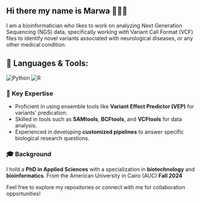 ## Hi there my name is Marwa 👋🧬🔬

I am a bioinformatician who likes to work on analyzing Next Generation Sequencing (NGS) data, specifically working with Variant Call Format (VCF) files to identify novel variants associated with neurological diseases, or any other medical condition. 

## 🚀 Languages & Tools:
![Python](https://img.shields.io/badge/Python-3776AB?style=for-the-badge&logo=python&logoColor=white)
![R](https://img.shields.io/badge/R-276DC3?style=for-the-badge&logo=r&logoColor=white)

### 🧬 **Key Expertise**
- Proficient in using ensemble tools like **Variant Effect Predictor (VEP)** for variants' predication.
- Skilled in tools such as **SAMtools**, **BCFtools**, and **VCFtools** for data analysis.
- Experienced in developing **customized pipelines** to answer specific biological research questions.

### 🎓 **Background**
I hold a **PhD in Applied Sciences** with a specialization in **biotechnology** and **bioinformatics**. From the American University in Cairo (AUC) **Fall 2024**

Feel free to explore my repositories or connect with me for collaboration opportunities!
